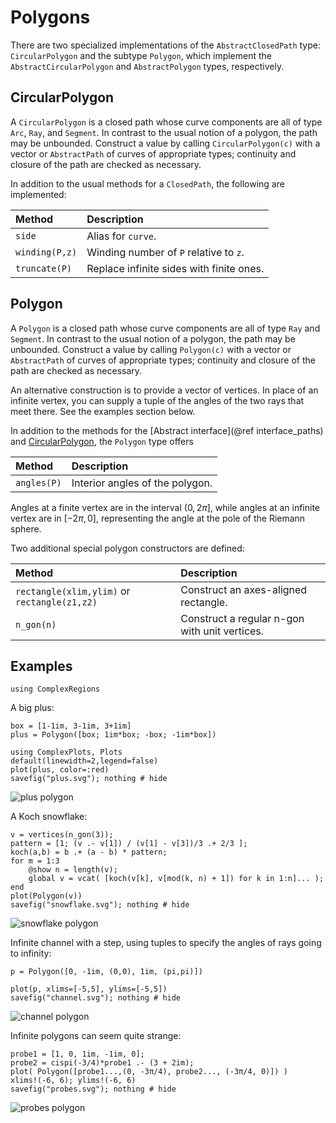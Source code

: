 # Polygons

There are two specialized implementations of the `AbstractClosedPath` type: `CircularPolygon` and the subtype `Polygon`, which implement the `AbstractCircularPolygon` and `AbstractPolygon` types, respectively.

## CircularPolygon

A `CircularPolygon` is a closed path whose curve components are all of type `Arc`, `Ray`, and `Segment`. In contrast to the usual notion of a polygon, the path may be unbounded. Construct a value by calling `CircularPolygon(c)` with a vector or `AbstractPath` of curves of appropriate types; continuity and closure of the path are checked as necessary.

In addition to the usual methods for a `ClosedPath`, the following are implemented:

| Method | Description |
|:-----|:-----|
| `side`| Alias for `curve`. |
| `winding(P,z)` | Winding number of `P` relative to `z`. |
| `truncate(P)` | Replace infinite sides with finite ones. |

## Polygon

A `Polygon` is a closed path whose curve components are all of type `Ray` and `Segment`. In contrast to the usual notion of a polygon, the path may be unbounded. Construct a value by calling `Polygon(c)` with a vector or `AbstractPath` of curves of appropriate types; continuity and closure of the path are checked as necessary.

An alternative construction is to provide a vector of vertices. In place of an infinite vertex, you can supply a tuple of the angles of the two rays that meet there. See the examples section below.

In addition to the methods for the [Abstract interface](@ref interface_paths) and [CircularPolygon](@ref), the `Polygon` type offers

| Method | Description |
|:-----|:-----|
| `angles(P)` | Interior angles of the polygon. |

Angles at a finite vertex are in the interval $(0,2\pi]$, while angles at an infinite vertex are in $[-2\pi,0]$, representing the angle at the pole of the Riemann sphere.

Two additional special polygon constructors are defined:

| Method | Description |
|:-----|:-----|
| `rectangle(xlim,ylim)` or `rectangle(z1,z2)` |  Construct an axes-aligned rectangle.  |
| `n_gon(n)` | Construct a regular n-gon with unit vertices. |

## Examples

```@setup 1
using ComplexRegions
```

A big plus:

```@example 1
box = [1-1im, 3-1im, 3+1im]
plus = Polygon([box; 1im*box; -box; -1im*box])

using ComplexPlots, Plots
default(linewidth=2,legend=false)
plot(plus, color=:red)
savefig("plus.svg"); nothing # hide
```

![plus polygon](plus.svg)

A Koch snowflake:

```@example 1
v = vertices(n_gon(3));
pattern = [1; (v .- v[1]) / (v[1] - v[3])/3 .+ 2/3 ];
koch(a,b) = b .+ (a - b) * pattern;
for m = 1:3
	@show n = length(v);
	global v = vcat( [koch(v[k], v[mod(k, n) + 1]) for k in 1:n]... );
end
plot(Polygon(v))
savefig("snowflake.svg"); nothing # hide
```

![snowflake polygon](snowflake.svg)


Infinite channel with a step, using tuples to specify the angles of rays going to infinity:

```@example 1
p = Polygon([0, -1im, (0,0), 1im, (pi,pi)])
```

```@example 1
plot(p, xlims=[-5,5], ylims=[-5,5])
savefig("channel.svg"); nothing # hide
```

![channel polygon](channel.svg)

Infinite polygons can seem quite strange:

```@example 1
probe1 = [1, 0, 1im, -1im, 0];
probe2 = cispi(-3/4)*probe1 .- (3 + 2im);
plot( Polygon([probe1...,(0, -3π/4), probe2..., (-3π/4, 0)]) )
xlims!(-6, 6); ylims!(-6, 6)
savefig("probes.svg"); nothing # hide
```

![probes polygon](probes.svg)
